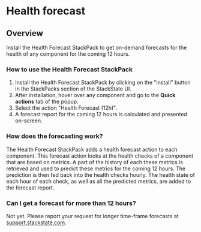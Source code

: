 # Health forecast

## Overview

Install the Health Forecast StackPack to get on-demand forecasts for the health of any component for the coming 12 hours.

### How to use the Health Forecast StackPack

1. Install the Health Forecast StackPack by clicking on the "install" button in the StackPacks section of the StackState UI.
1. After installation, hover over any component and go to the **Quick actions** tab of the popup.
1. Select the action "Health Forecast (12h)".
1. A forecast report for the coming 12 hours is calculated and presented on-screen.

### How does the forecasting work?

The Health Forecast StackPack adds a health forecast action to each component. This forecast action looks at the health checks of a component that are based on metrics. A part of the history of each these metrics is retrieved and used to predict these metrics for the coming 12 hours. The prediction is then fed back into the health checks hourly. The health state of each hour of each check, as well as all the predicted metrics, are added to the forecast report.

### Can I get a forecast for more than 12 hours?

Not yet. Please report your request for longer time-frame forecasts at [support.stackstate.com](https://support.stackstate.com).
